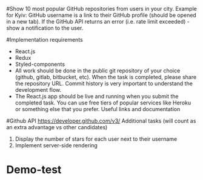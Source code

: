 #Show 10 most popular GitHub repositories from users in your city.
Example for Kyiv:
GitHub username is a link to their GitHub profile (should be opened in a new tab).
If the GitHub API returns an error (i.e. rate limit exceeded) - show a notification to the user.

#Implementation requirements
- React.js
- Redux
- Styled-components
- All work should be done in the public git repository of your choice (github, gitlab,
bitbucket, etc). When the task is completed, please share the repository URL. Commit
history is very important to understand the development flow.
- The React.js app should be live and running when you submit the completed task. You
can use free tiers of popular services like Heroku or something else that you prefer.
Useful links and documentation

#Github API https://developer.github.com/v3/
Additional tasks (will count as an extra advantage vs
other candidates)
1. Display the number of stars for each user next to their username
2. Implement server-side rendering
# Demo-test
